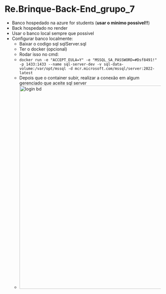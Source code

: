 # Re.Brinque-Back-End_grupo_7

- Banco hospedado na azure for students (**usar o minimo possivel!!**)
- Back hospedado no render
- Usar o banco local sempre que possivel
- Configurar banco localmente:
	- Baixar o codigo sql sqlServer.sql
	- Ter o docker (opcional)
	- Rodar isso no cmd:
	- `docker run -e "ACCEPT_EULA=Y" -e "MSSQL_SA_PASSWORD=#Dsf8491!" -p 1433:1433 --name sql-server-dev -v sql-data-volume:/var/opt/mssql -d mcr.microsoft.com/mssql/server:2022-latest`
	- Depois que o container subir, realizar a conexão em algum gerenciado que aceite sql server
 	- <img width="664" height="658" alt="login bd" src="https://github.com/user-attachments/assets/d43bb7de-0ab1-462e-8573-d97c20cd27eb" />
